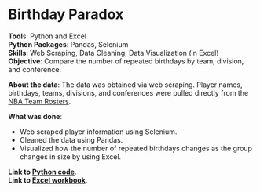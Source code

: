 # Birthday Paradox

**Tool**s: Python and Excel <br>
**Python Packages**: Pandas, Selenium <br>
**Skills**: Web Scraping, Data Cleaning, Data Visualization (in Excel) <br>
**Objective**: Compare the number of repeated birthdays by team, division, and conference. <br>

**About the data**: The data was obtained via web scraping. Player names, birthdays, teams, divisions, and conferences were pulled directly from the [NBA Team Rosters](https://www.nba.com/teams).

**What was done**:
* Web scraped player information using Selenium.
* Cleaned the data using Pandas.
* Visualized how the number of repeated birthdays changes as the group changes in size by using Excel.

**Link to [Python code](https://github.com/vanessa-guzman/Birthday_Paradox/blob/main/Birthday_Paradox.ipynb)**. <br>
**Link to [Excel workbook](https://github.com/vanessa-guzman/Birthday_Paradox/blob/main/NBA_PLAYERS.xlsx)**.
